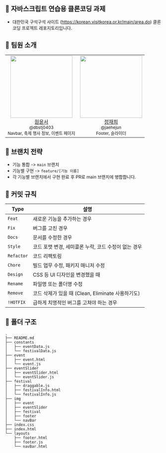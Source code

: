 ## 🍎 자바스크립트 연습용 클론코딩 과제

- 대한민국 구석구석 사이트 (https://korean.visitkorea.or.kr/main/area.do) 클론 코딩 프로젝트 레포지토리입니다.

## 👥 팀원 소개

<table>
  <tr>
    <td align="center">
      <a href="https://github.com/dbstj0403">
        <img src="https://github.com/dbstj0403.png" width="200" /><br />
        원윤서<br />
        <sub>@dbstj0403</sub>
      </a>
	  <br/>
	  <sub>Navbar, 축제 행사 정보, 이벤트 페이지</sub>
    </td>
    <td align="center">
      <a href="https://github.com/jaehejun">
        <img src="https://github.com/jaehejun.png" width="200" /><br />
        정재희<br />
        <sub>@jaehejun</sub>
      </a>
	  <br/>
	  <sub>Footer, 슬라이더</sub>
    </td>
  </tr>
</table>

## 👾 브랜치 전략

- 기능 통합 -> `main` 브랜치
- 기능별 구현 -> `feature/[기능 이름]`
- 각 기능별 브랜치에서 구현 완료 후 PR로 main 브랜치에 병합합니다.

## 🐒 커밋 규칙

| **Type**   | **설명**                                             |
| ---------- | ---------------------------------------------------- |
| `Feat`     | 새로운 기능을 추가하는 경우                          |
| `Fix`      | 버그를 고친 경우                                     |
| `Docs`     | 문서를 수정한 경우                                   |
| `Style`    | 코드 포맷 변경, 세미콜론 누락, 코드 수정이 없는 경우 |
| `Refactor` | 코드 리팩토링                                        |
| `Chore`    | 빌드 업무 수정, 패키지 매니저 수정                   |
| `Design`   | CSS 등 UI 디자인을 변경했을 때                       |
| `Rename`   | 파일명 또는 폴더명 수정                              |
| `Remove`   | 코드 삭제가 있을 때 (Clean, Eliminate 사용하기도)    |
| `!HOTFIX`  | 급하게 치명적인 버그를 고쳐야 하는 경우              |

## 🧶 폴더 구조

```
.
├── README.md
├── constants
│   ├── eventData.js
│   └── festivalData.js
├── event
│   ├── event.html
│   └── event.js
├── eventSlider
│   ├── eventSlider.html
│   └── eventSlider.js
├── festival
│   ├── draggable.js
│   ├── festivalInfo.html
│   └── festivalInfo.js
├── img
│   ├── event
│   ├── eventSlider
│   ├── festival
│   ├── footer
│   └── navBar
├── index.css
├── index.html
└── layouts
    ├── footer.html
    ├── footer.js
    └── navBar.html
```
